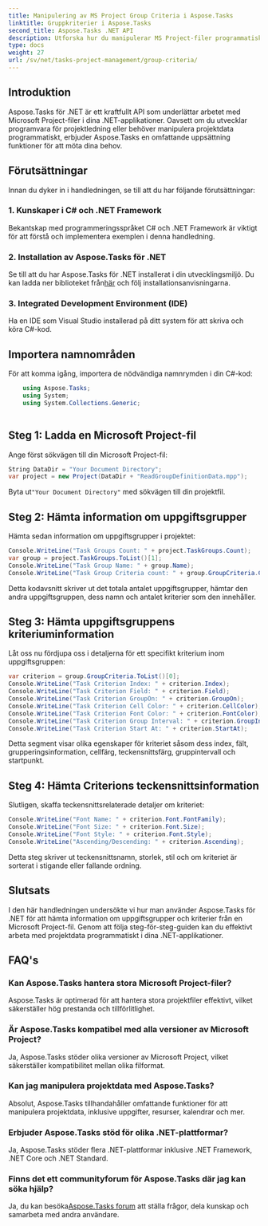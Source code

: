 ```yaml
---
title: Manipulering av MS Project Group Criteria i Aspose.Tasks
linktitle: Gruppkriterier i Aspose.Tasks
second_title: Aspose.Tasks .NET API
description: Utforska hur du manipulerar MS Project-filer programmatiskt i .NET med Aspose.Tasks. Hämta arbetsgrupps- och kriterieinformation steg-för-steg-exempel.
type: docs
weight: 27
url: /sv/net/tasks-project-management/group-criteria/
---
```

## Introduktion
Aspose.Tasks för .NET är ett kraftfullt API som underlättar arbetet med Microsoft Project-filer i dina .NET-applikationer. Oavsett om du utvecklar programvara för projektledning eller behöver manipulera projektdata programmatiskt, erbjuder Aspose.Tasks en omfattande uppsättning funktioner för att möta dina behov.
## Förutsättningar
Innan du dyker in i handledningen, se till att du har följande förutsättningar:
### 1. Kunskaper i C# och .NET Framework
Bekantskap med programmeringsspråket C# och .NET Framework är viktigt för att förstå och implementera exemplen i denna handledning.
### 2. Installation av Aspose.Tasks för .NET
 Se till att du har Aspose.Tasks för .NET installerat i din utvecklingsmiljö. Du kan ladda ner biblioteket från[här](https://releases.aspose.com/tasks/net/) och följ installationsanvisningarna.
### 3. Integrated Development Environment (IDE)
Ha en IDE som Visual Studio installerad på ditt system för att skriva och köra C#-kod.

## Importera namnområden
För att komma igång, importera de nödvändiga namnrymden i din C#-kod:
```csharp
    using Aspose.Tasks;
    using System;
    using System.Collections.Generic;
    
```
## Steg 1: Ladda en Microsoft Project-fil
Ange först sökvägen till din Microsoft Project-fil:
```csharp
String DataDir = "Your Document Directory";
var project = new Project(DataDir + "ReadGroupDefinitionData.mpp");
```
 Byta ut`"Your Document Directory"` med sökvägen till din projektfil.
## Steg 2: Hämta information om uppgiftsgrupper
Hämta sedan information om uppgiftsgrupper i projektet:
```csharp
Console.WriteLine("Task Groups Count: " + project.TaskGroups.Count);
var group = project.TaskGroups.ToList()[1];
Console.WriteLine("Task Group Name: " + group.Name);
Console.WriteLine("Task Group Criteria count: " + group.GroupCriteria.Count);
```
Detta kodavsnitt skriver ut det totala antalet uppgiftsgrupper, hämtar den andra uppgiftsgruppen, dess namn och antalet kriterier som den innehåller.
## Steg 3: Hämta uppgiftsgruppens kriteriuminformation
Låt oss nu fördjupa oss i detaljerna för ett specifikt kriterium inom uppgiftsgruppen:
```csharp
var criterion = group.GroupCriteria.ToList()[0];
Console.WriteLine("Task Criterion Index: " + criterion.Index);
Console.WriteLine("Task Criterion Field: " + criterion.Field);
Console.WriteLine("Task Criterion GroupOn: " + criterion.GroupOn);
Console.WriteLine("Task Criterion Cell Color: " + criterion.CellColor);
Console.WriteLine("Task Criterion Font Color: " + criterion.FontColor);
Console.WriteLine("Task Criterion Group Interval: " + criterion.GroupInterval);
Console.WriteLine("Task Criterion Start At: " + criterion.StartAt);
```
Detta segment visar olika egenskaper för kriteriet såsom dess index, fält, grupperingsinformation, cellfärg, teckensnittsfärg, gruppintervall och startpunkt.
## Steg 4: Hämta Criterions teckensnittsinformation
Slutligen, skaffa teckensnittsrelaterade detaljer om kriteriet:
```csharp
Console.WriteLine("Font Name: " + criterion.Font.FontFamily);
Console.WriteLine("Font Size: " + criterion.Font.Size);
Console.WriteLine("Font Style: " + criterion.Font.Style);
Console.WriteLine("Ascending/Descending: " + criterion.Ascending);
```
Detta steg skriver ut teckensnittsnamn, storlek, stil och om kriteriet är sorterat i stigande eller fallande ordning.

## Slutsats
I den här handledningen undersökte vi hur man använder Aspose.Tasks för .NET för att hämta information om uppgiftsgrupper och kriterier från en Microsoft Project-fil. Genom att följa steg-för-steg-guiden kan du effektivt arbeta med projektdata programmatiskt i dina .NET-applikationer.
## FAQ's
### Kan Aspose.Tasks hantera stora Microsoft Project-filer?
Aspose.Tasks är optimerad för att hantera stora projektfiler effektivt, vilket säkerställer hög prestanda och tillförlitlighet.
### Är Aspose.Tasks kompatibel med alla versioner av Microsoft Project?
Ja, Aspose.Tasks stöder olika versioner av Microsoft Project, vilket säkerställer kompatibilitet mellan olika filformat.
### Kan jag manipulera projektdata med Aspose.Tasks?
Absolut, Aspose.Tasks tillhandahåller omfattande funktioner för att manipulera projektdata, inklusive uppgifter, resurser, kalendrar och mer.
### Erbjuder Aspose.Tasks stöd för olika .NET-plattformar?
Ja, Aspose.Tasks stöder flera .NET-plattformar inklusive .NET Framework, .NET Core och .NET Standard.
### Finns det ett communityforum för Aspose.Tasks där jag kan söka hjälp?
 Ja, du kan besöka[Aspose.Tasks forum](https://forum.aspose.com/c/tasks/15) att ställa frågor, dela kunskap och samarbeta med andra användare.
